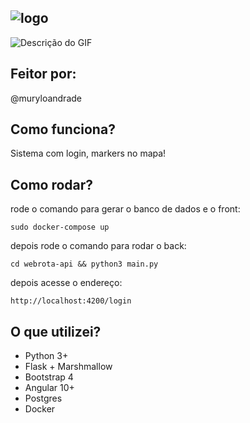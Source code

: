 ## ![logo](https://www.webrota.com.br/assets/img/logo-min.png)   


![Descrição do GIF](https://media.giphy.com/media/v1.Y2lkPTc5MGI3NjExcWRnYXl2bG9jeGx3YWRmN25iMXRlMnRjcm54NGwxYmVxNHlzeXh5cSZlcD12MV9pbnRlcm5hbF9naWZfYnlfaWQmY3Q9Zw/vJlq3P4NUJJMFvabpN/giphy-downsized-large.gif)


## Feitor por:

@muryloandrade

## Como funciona?

Sistema com login, markers no mapa!


## Como rodar?

rode o comando para gerar o banco de dados e o front:

```sudo docker-compose up```

depois rode o comando para rodar o back:

```cd webrota-api && python3 main.py```

depois acesse o endereço:

```http://localhost:4200/login```


## O que utilizei?

- Python 3+
- Flask + Marshmallow
- Bootstrap 4
- Angular 10+
- Postgres
- Docker
